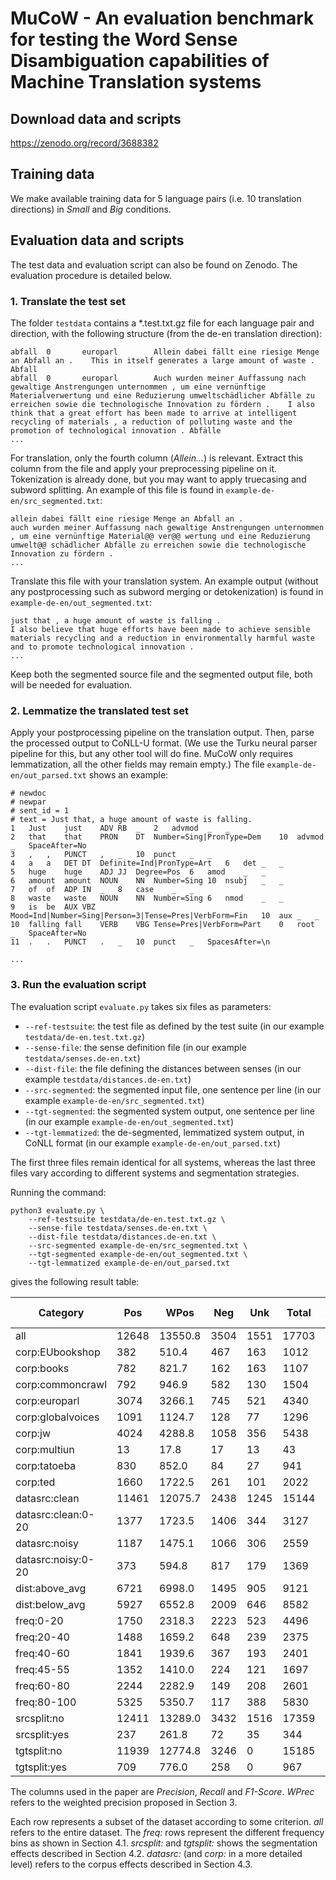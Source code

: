 # MuCoW - An evaluation benchmark for testing the Word Sense Disambiguation capabilities of Machine Translation systems

## Download data and scripts

https://zenodo.org/record/3688382

## Training data

We make available training data for 5 language pairs (i.e. 10 translation directions) in *Small* and *Big* conditions.

## Evaluation data and scripts

The test data and evaluation script can also be found on Zenodo. The evaluation procedure is detailed below.

### 1. Translate the test set

The folder `testdata` contains a *.test.txt.gz file for each language pair and direction, with the following structure (from the de-en translation direction):

```
abfall  0       europarl        Allein dabei fällt eine riesige Menge an Abfall an .    This in itself generates a large amount of waste .      Abfall
abfall  0       europarl        Auch wurden meiner Auffassung nach gewaltige Anstrengungen unternommen , um eine vernünftige Materialverwertung und eine Reduzierung umweltschädlicher Abfälle zu erreichen sowie die technologische Innovation zu fördern .    I also think that a great effort has been made to arrive at intelligent recycling of materials , a reduction of polluting waste and the promotion of technological innovation . Abfälle
...
```

For translation, only the fourth column (*Allein...*) is relevant. Extract this column from the file and apply your preprocessing pipeline on it. Tokenization is already done, but you may want to apply truecasing and subword splitting. An example of this file is found in `example-de-en/src_segmented.txt`:

```
allein dabei fällt eine riesige Menge an Abfall an .
auch wurden meiner Auffassung nach gewaltige Anstrengungen unternommen , um eine vernünftige Material@@ ver@@ wertung und eine Reduzierung umwelt@@ schädlicher Abfälle zu erreichen sowie die technologische Innovation zu fördern .
...
```

Translate this file with your translation system. An example output (without any postprocessing such as subword merging or detokenization) is found in `example-de-en/out_segmented.txt`:

```
just that , a huge amount of waste is falling .
I also believe that huge efforts have been made to achieve sensible materials recycling and a reduction in environmentally harmful waste and to promote technological innovation .
...
```

Keep both the segmented source file and the segmented output file, both will be needed for evaluation.


### 2. Lemmatize the translated test set

Apply your postprocessing pipeline on the translation output. Then, parse the processed output to CoNLL-U format. (We use the Turku neural parser pipeline for this, but any other tool will do fine. MuCoW only requires lemmatization, all the other fields may remain empty.) The file `example-de-en/out_parsed.txt` shows an example:

```
# newdoc
# newpar
# sent_id = 1
# text = Just that, a huge amount of waste is falling.
1	Just	just	ADV	RB	_	2	advmod	_	_
2	that	that	PRON	DT	Number=Sing|PronType=Dem	10	advmod	_	SpaceAfter=No
3	,	,	PUNCT	,	_	10	punct	_	_
4	a	a	DET	DT	Definite=Ind|PronType=Art	6	det	_	_
5	huge	huge	ADJ	JJ	Degree=Pos	6	amod	_	_
6	amount	amount	NOUN	NN	Number=Sing	10	nsubj	_	_
7	of	of	ADP	IN	_	8	case	_	_
8	waste	waste	NOUN	NN	Number=Sing	6	nmod	_	_
9	is	be	AUX	VBZ	Mood=Ind|Number=Sing|Person=3|Tense=Pres|VerbForm=Fin	10	aux	_	_
10	falling	fall	VERB	VBG	Tense=Pres|VerbForm=Part	0	root	_	SpaceAfter=No
11	.	.	PUNCT	.	_	10	punct	_	SpacesAfter=\n

...
```

### 3. Run the evaluation script

The evaluation script `evaluate.py` takes six files as parameters:
- `--ref-testsuite`: the test file as defined by the test suite (in our example `testdata/de-en.test.txt.gz`)
- `--sense-file`: the sense definition file (in our example `testdata/senses.de-en.txt`)
- `--dist-file`: the file defining the distances between senses (in our example `testdata/distances.de-en.txt`)
- `--src-segmented`: the segmented input file, one sentence per line (in our example `example-de-en/src_segmented.txt`)
- `--tgt-segmented`: the segmented system output, one sentence per line (in our example `example-de-en/out_segmented.txt`)
- `--tgt-lemmatized`: the de-segmented, lemmatized system output, in CoNLL format (in our example `example-de-en/out_parsed.txt`)

The first three files remain identical for all systems, whereas the last three files vary according to different systems and segmentation strategies.

Running the command:
```
python3 evaluate.py \
	--ref-testsuite testdata/de-en.test.txt.gz \
	--sense-file testdata/senses.de-en.txt \
	--dist-file testdata/distances.de-en.txt \
	--src-segmented example-de-en/src_segmented.txt \
	--tgt-segmented example-de-en/out_segmented.txt \
	--tgt-lemmatized example-de-en/out_parsed.txt
```

gives the following result table:

| Category        | Pos     | WPos    | Neg     | Unk     | Total   | AvgDist | Precision       | Recall  | F1-Score  | WPrec   | WF1 |
| ---        | ---     | ---    | ---     | ---     | ---   | --- | ---       | ---  | ---  | ---   | --- |
|  all     | 12648   | 13550.8 | 3504    | 1551    | 17703   | 0.1610  | 0.7831  | 0.8908  | 0.8334  | 0.8390  | 0.8641  |
|  corp:EUbookshop | 382     | 510.4   | 467     | 163     | 1012    | 0.3988  | 0.4499  | 0.7009  | 0.5481  | 0.6012    | 0.6472  |
|  corp:books      | 782     | 821.7   | 162     | 163     | 1107    | 0.1296  | 0.8284  | 0.8275  | 0.8280  | 0.8704    | 0.8484  |
|  corp:commoncrawl        | 792     | 946.9   | 582     | 130     | 1504    | 0.3108  | 0.5764  | 0.8590  | 0.6899    | 0.6892  | 0.7648  |
|  corp:europarl   | 3074    | 3266.1  | 745     | 521     | 4340    | 0.1448  | 0.8049  | 0.8551  | 0.8292  | 0.8552    | 0.8551  |
|  corp:globalvoices       | 1091    | 1124.7  | 128     | 77      | 1296    | 0.0774  | 0.8950  | 0.9341  | 0.9141    | 0.9226  | 0.9283  |
|  corp:jw | 4024    | 4288.8  | 1058    | 356     | 5438    | 0.1561  | 0.7918  | 0.9187  | 0.8506  | 0.8439 | 0.8797 |
 | corp:multiun    | 13      | 17.8    | 17      | 13      | 43      | 0.4070  | 0.4333  | 0.5000  | 0.4643  | 0.5930    | 0.5425  |
|  corp:tatoeba    | 830     | 852.0   | 84      | 27      | 941     | 0.0678  | 0.9081  | 0.9685  | 0.9373  | 0.9322    | 0.9500  |
|  corp:ted        | 1660    | 1722.5  | 261     | 101     | 2022    | 0.1033  | 0.8641  | 0.9426  | 0.9017  | 0.8967    | 0.9191  |
|  datasrc:clean   | 11461   | 12075.7 | 2438    | 1245    | 15144   | 0.1312  | 0.8246  | 0.9020  | 0.8616  | 0.8688    | 0.8851  |
|  datasrc:clean:0-20      | 1377    | 1723.5  | 1406    | 344     | 3127    | 0.3807  | 0.4948  | 0.8001  | 0.6115    | 0.6193  | 0.6982  |
|  datasrc:noisy   | 1187    | 1475.1  | 1066    | 306     | 2559    | 0.3453  | 0.5269  | 0.7950  | 0.6337  | 0.6547    | 0.7181  |
|  datasrc:noisy:0-20      | 373     | 594.8   | 817     | 179     | 1369    | 0.5001  | 0.3134  | 0.6757  | 0.4282    | 0.4999  | 0.5746  |
|  dist:above_avg  | 6721    | 6998.0  | 1495    | 905     | 9121    | 0.1482  | 0.8180  | 0.8813  | 0.8485  | 0.8518    | 0.8663  |
|  dist:below_avg  | 5927    | 6552.8  | 2009    | 646     | 8582    | 0.1743  | 0.7468  | 0.9017  | 0.8170  | 0.8257    | 0.8620  |
|  freq:0-20       | 1750    | 2318.3  | 2223    | 523     | 4496    | 0.4165  | 0.4405  | 0.7699  | 0.5604  | 0.5835    | 0.6639  |
|  freq:20-40      | 1488    | 1659.2  | 648     | 239     | 2375    | 0.2232  | 0.6966  | 0.8616  | 0.7704  | 0.7768    | 0.8170  |
|  freq:40-60      | 1841    | 1939.6  | 367     | 193     | 2401    | 0.1215  | 0.8338  | 0.9051  | 0.8680  | 0.8785    | 0.8916  |
|  freq:45-55      | 1352    | 1410.0  | 224     | 121     | 1697    | 0.1053  | 0.8579  | 0.9179  | 0.8868  | 0.8947    | 0.9061  |
|  freq:60-80      | 2244    | 2282.9  | 149     | 208     | 2601    | 0.0460  | 0.9377  | 0.9152  | 0.9263  | 0.9540    | 0.9342  |
|  freq:80-100     | 5325    | 5350.7  | 117     | 388     | 5830    | 0.0168  | 0.9785  | 0.9321  | 0.9547  | 0.9832    | 0.9570  |
|  srcsplit:no     | 12411   | 13289.0 | 3432    | 1516    | 17359   | 0.1612  | 0.7834  | 0.8911  | 0.8338  | 0.8388    | 0.8642  |
|  srcsplit:yes    | 237     | 261.8   | 72      | 35      | 344     | 0.1528  | 0.7670  | 0.8713  | 0.8158  | 0.8472    | 0.8591  |
|  tgtsplit:no     | 11939   | 12774.8 | 3246    | 0       | 15185   | 0.1587  | 0.7862  | 0.0000  | 0.0000  | 0.8413    | 0.0000  |
|  tgtsplit:yes    | 709     | 776.0   | 258     | 0       | 967     | 0.1975  | 0.7332  | 0.0000  | 0.0000  | 0.8025    | 0.0000  |

The columns used in the paper are *Precision*, *Recall* and *F1-Score*. *WPrec* refers to the weighted precision proposed in Section 3.

Each row represents a subset of the dataset according to some criterion. *all* refers to the entire dataset. The *freq:* rows represent the different frequency bins as shown in Section 4.1. *srcsplit:* and *tgtsplit:* shows the segmentation effects described in Section 4.2. *datasrc:* (and *corp:* in a more detailed level) refers to the corpus effects described in Section 4.3.

